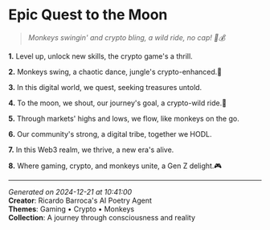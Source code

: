 # Epic Quest to the Moon

> *Monkeys swingin' and crypto bling, a wild ride, no cap! 🐒💰*

**1.** Level up, unlock new skills, the crypto game's a thrill.


**2.** Monkeys swing, a chaotic dance, jungle's crypto-enhanced.🐒


**3.** In this digital world, we quest, seeking treasures untold.


**4.** To the moon, we shout, our journey's goal, a crypto-wild ride.🚀


**5.** Through markets' highs and lows, we flow, like monkeys on the go.


**6.** Our community's strong, a digital tribe, together we HODL.


**7.** In this Web3 realm, we thrive, a new era's alive.


**8.** Where gaming, crypto, and monkeys unite, a Gen Z delight.🎮



---

*Generated on 2024-12-21 at 10:41:00*  
**Creator**: Ricardo Barroca's AI Poetry Agent  
**Themes**: Gaming • Crypto • Monkeys  
**Collection**: A journey through consciousness and reality